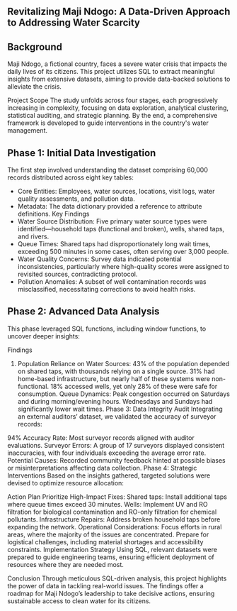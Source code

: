 
## Revitalizing Maji Ndogo: A Data-Driven Approach to Addressing Water Scarcity

## Background
Maji Ndogo, a fictional country, faces a severe water crisis that impacts the daily lives of its citizens. This project utilizes SQL to extract meaningful insights from extensive datasets, aiming to provide data-backed solutions to alleviate the crisis.

Project Scope
The study unfolds across four stages, each progressively increasing in complexity, focusing on data exploration, analytical clustering, statistical auditing, and strategic planning. By the end, a comprehensive framework is developed to guide interventions in the country's water management.

## Phase 1: Initial Data Investigation
The first step involved understanding the dataset comprising 60,000 records distributed across eight key tables:

- Core Entities: Employees, water sources, locations, visit logs, water quality assessments, and pollution data.
- Metadata: The data dictionary provided a reference to attribute definitions.
Key Findings
- Water Source Distribution: Five primary water source types were identified—household taps (functional and broken), wells, shared taps, and rivers.
- Queue Times: Shared taps had disproportionately long wait times, exceeding 500 minutes in some cases, often serving over 3,000 people.
- Water Quality Concerns: Survey data indicated potential inconsistencies, particularly where high-quality scores were assigned to revisited sources, contradicting protocol.
- Pollution Anomalies: A subset of well contamination records was misclassified, necessitating corrections to avoid health risks.
  
## Phase 2: Advanced Data Analysis
This phase leveraged SQL functions, including window functions, to uncover deeper insights:

Findings
1. Population Reliance on Water Sources:
43% of the population depended on shared taps, with thousands relying on a single source.
31% had home-based infrastructure, but nearly half of these systems were non-functional.
18% accessed wells, yet only 28% of these were safe for consumption.
Queue Dynamics:
Peak congestion occurred on Saturdays and during morning/evening hours.
Wednesdays and Sundays had significantly lower wait times.
Phase 3: Data Integrity Audit
Integrating an external auditors’ dataset, we validated the accuracy of surveyor records:

94% Accuracy Rate: Most surveyor records aligned with auditor evaluations.
Surveyor Errors: A group of 17 surveyors displayed consistent inaccuracies, with four individuals exceeding the average error rate.
Potential Causes: Recorded community feedback hinted at possible biases or misinterpretations affecting data collection.
Phase 4: Strategic Interventions
Based on the insights gathered, targeted solutions were devised to optimize resource allocation:

Action Plan
Prioritize High-Impact Fixes:
Shared taps: Install additional taps where queue times exceed 30 minutes.
Wells: Implement UV and RO filtration for biological contamination and RO-only filtration for chemical pollutants.
Infrastructure Repairs: Address broken household taps before expanding the network.
Operational Considerations:
Focus efforts in rural areas, where the majority of the issues are concentrated.
Prepare for logistical challenges, including material shortages and accessibility constraints.
Implementation Strategy
Using SQL, relevant datasets were prepared to guide engineering teams, ensuring efficient deployment of resources where they are needed most.

Conclusion
Through meticulous SQL-driven analysis, this project highlights the power of data in tackling real-world issues. The findings offer a roadmap for Maji Ndogo’s leadership to take decisive actions, ensuring sustainable access to clean water for its citizens.
